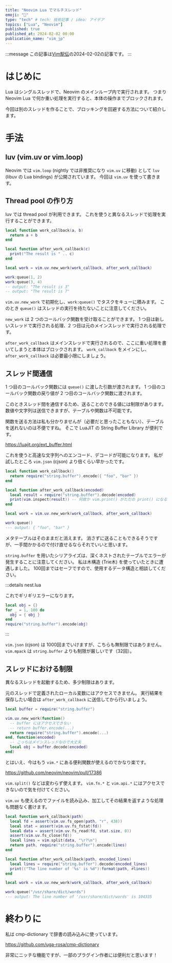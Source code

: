 ```yaml
---
title: "Neovim Lua でマルチスレッド"
emoji: "🧵"
type: "tech" # tech: 技術記事 / idea: アイデア
topics: ["Lua", "Neovim"]
published: true
published_at: 2024-02-02 00:00
publication_name: "vim_jp"
---
```


:::message
この記事は[Vim駅伝](https://vim-jp.org/ekiden/)の2024-02-02の記事です。
:::

# はじめに

Lua はシングルスレッドで、Neovim のメインループ内で実行されます。
つまり Neovim Lua で何か重い処理を実行すると、本体の操作までブロックされます。

今回は別のスレッドを作ることで、ブロッキングを回避する方法について紹介します。

# 手法

## luv (vim.uv or vim.loop)

Neovim では `vim.loop` (nightly では非推奨になり `vim.uv` に移動) として `luv` (libuv の Lua bindings) が公開されています。
今回は `vim.uv` を使って書きます。

## Thread pool の作り方

luv では thread pool が利用できます。
これを使うと異なるスレッドで処理を実行することができます。

```lua
local function work_callback(a, b)
  return a + b
end

local function after_work_callback(c)
  print("The result is " .. c)
end

local work = vim.uv.new_work(work_callback, after_work_callback)

work:queue(1, 2)
work:queue(3, 4)
-- output: "The result is 3"
-- output: "The result is 7"
```

`vim.uv.new_work` で初期化し、`work:queue()` でタスクをキューに積みます。
このとき `queue()` はスレッドの実行を待たないことに注意してください。

`new_work` は 2 つのコールバック関数を受け取ることができます。
1 つ目は新しいスレッドで実行される処理、2 つ目は元のメインスレッドで実行される処理です。

`after_work_callback` はメインスレッドで実行されるので、ここに重い処理を書いてしまうと本体はブロックされます。
`work_callback` をメインにし、`after_work_callback` は必要最小限にしましょう。

## スレッド間通信

1 つ目のコールバック関数には `queue()` に渡した引数が渡されます。
1 つ目のコールバック関数の戻り値が 2 つ目のコールバック関数に渡されます。

このときスレッド間を通信するため、送ることのできる値には制限があります。
数値や文字列は送信できますが、テーブルや関数は不可能です。

関数を送る方法は私も分かりませんが（必要だと思ったこともない）、テーブルを送れないのは不便ですね。
そこで LuaJIT の String Buffer Library が便利です。

https://luajit.org/ext_buffer.html

これを使うと高速な文字列へのエンコード、デコードが可能になります。
私が試したところ `vim.json` (cjson) より倍くらい早かったです。

```lua
local function work_callback()
  return require("string.buffer").encode({ "foo", "bar" })
end

local function after_work_callback(encoded)
  local result = require("string.buffer").decode(encoded)
  print(vim.inspect(result)) -- 何故か vim.print() がただの print() になるので。。。
end

local work = vim.uv.new_work(work_callback, after_work_callback)

work:queue()
--- output: { "foo", "bar" }
```

メタテーブルはそのままだと消えます。
消さずに送ることもできるそうですが、一手間かかるので付け直せるならそれでいいと思います。

`string.buffer` を用いたシリアライズは、深くネストされたテーブルでエラーが発生することに注意してください。
私は木構造 (Trie木) を使っていたときに遭遇しました。
100回まではセーフですので、使用するデータ構造と相談してください。

:::details nest.lua

これでギリギリエラーになります。

```lua
local obj = {}
for _ = 1, 100 do
  obj = { obj }
end
require("string.buffer").encode(obj)
```

:::

`vim.json` (cjson) は 1000回までいけますが、こちらも無制限ではありません。
`vim.mpack` は `string.buffer` よりも制限が厳しいです（32回）。

## スレッドにおける制限

異なるスレッドを起動するため、多少制限はあります。

元のスレッドで定義されたローカル変数にはアクセスできません。
実行結果を保存したい場合は `after_work_callback` に送信してから行いましょう。

```lua
local buffer = require("string.buffer")

vim.uv.new_work(function()
  -- buffer にはアクセスできない
  -- return buffer.encode(...)
  return require("string.buffer").encode(...)
end, function(encoded)
  -- こっちはメインスレッドなので大丈夫
  local obj = buffer.decode(encoded)
end)
```

とはいえ、今はもう `vim.*` にある便利関数が使えるのでかなり楽です。

https://github.com/neovim/neovim/pull/17386

`vim.split()` などは変わらず使えます。
`vim.fn.*` と `vim.api.*` にはアクセスできないので気を付けてください。

`vim.uv` も使えるのでファイルを読み込み、加工してその結果を返すような処理も問題なく書けます。

```lua
local function work_callback(path)
  local fd = assert(vim.uv.fs_open(path, "r", 438))
  local stat = assert(vim.uv.fs_fstat(fd))
  local data = assert(vim.uv.fs_read(fd, stat.size, 0))
  assert(vim.uv.fs_close(fd))
  local lines = vim.split(data, "\r?\n")
  return path, require("string.buffer").encode(lines)
end

local function after_work_callback(path, encoded_lines)
  local lines = require("string.buffer").decode(encoded_lines)
  print(("The line number of '%s' is %d"):format(path, #lines))
end

local work = vim.uv.new_work(work_callback, after_work_callback)

work:queue("/usr/share/dict/words")
--- output: The line number of '/usr/share/dict/words' is 104335
```

# 終わりに

私は cmp-dictionary で辞書の読み込みに使っています。

https://github.com/uga-rosa/cmp-dictionary

非常にニッチな機能ですが、一部のプラグイン作者には便利だと思います！
